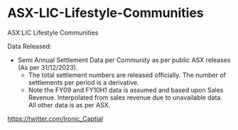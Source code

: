 # ASX-LIC-Lifestyle-Communities

ASX:LIC 
Lifestyle Communities

Data Released:
- Semi Annual Settlement Data per Community as per public ASX releases (As per 31/12/2023).
  - The total settlement numbers are released officially. The number of settlements per period is a derivative.
  - Note the FY09 and FY10H1 data is assumed and based upon Sales Revenue. Interpolated from sales revenue due to unavailable data. All other data is as per ASX.


https://twitter.com/Ironic_Captial
